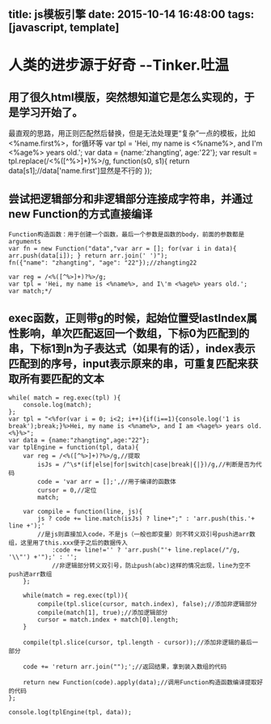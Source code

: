 title: js模板引擎
date: 2015-10-14 16:48:00
tags:[javascript, template]
---
人类的进步源于好奇 --Tinker.吐温
===
用了很久html模版，突然想知道它是怎么实现的，于是学习开始了。
---
最直观的思路，用正则匹配然后替换，但是无法处理更“复杂”一点的模板，比如<%name.first%>，for循环等
	var tpl = 'Hei, my name is <%name%>, and I\'m <%age%> years old.';
	var data = {name:'zhangting', age:'22'};
	var result = tpl.replace(/<%([^%>]+)%>/g, function(s0, s1){
		return data[s1];//data['name.first']显然是不行的
	});

尝试把逻辑部分和非逻辑部分连接成字符串，并通过new Function的方式直接编译
---
	Function构造函数：用于创建一个函数，最后一个参数是函数的body，前面的参数都是arguments
	var fn = new Function("data","var arr = []; for(var i in data){ arr.push(data[i]); } return arr.join(' ')");
	fn({"name": "zhangting", "age": "22"});//zhangting22

	var reg = /<%([^%>]+)?%>/g;
	var tpl = 'Hei, my name is <%name%>, and I\'m <%age%> years old.';
	var match;*/

exec函数，正则带g的时候，起始位置受lastIndex属性影响，单次匹配返回一个数组，下标0为匹配到的串，下标1到n为子表达式（如果有的话），index表示匹配到的序号，input表示原来的串，可重复匹配来获取所有要匹配的文本
---
	while( match = reg.exec(tpl) ){
		console.log(match);
	};
	var tpl = "<%for(var i = 0; i<2; i++){if(i==1){console.log('1 is break');break;}%>Hei, my name is <%name%>, and I am <%age%> years old.<%}%>";
	var data = {name:"zhangting",age:"22"};
	var tplEngine = function(tpl, data){
		var reg = /<%([^%>]+)?%>/g,//提取
			isJs = /^\s*(if|else|for|switch|case|break|{|})/g,//判断是否为代码
			code = 'var arr = [];',//用于编译的函数体
			cursor = 0,//定位
			match;

		var compile = function(line, js){
			js ? code += line.match(isJs) ? line+";" : 'arr.push(this.'+ line +');'
			//是js则直接加入code，不是js（一般也即变量）则不转义双引号push进arr数组，这里用了this.xxx便于之后的数据传入
				:code += line!='' ? 'arr.push("'+ line.replace(/"/g, '\\"') +'");' : '';
				//非逻辑部分转义双引号，防止push(abc)这样的情况出现，line为空不push进arr数组
		};

		while(match = reg.exec(tpl)){
			compile(tpl.slice(cursor, match.index), false);//添加非逻辑部分
			compile(match[1], true);//添加逻辑部分
			cursor = match.index + match[0].length;
		}

		compile(tpl.slice(cursor, tpl.length - cursor));//添加非逻辑的最后一部分

		code += 'return arr.join("");';//返回结果，拿到装入数组的代码

		return new Function(code).apply(data);//调用Function构造函数编译提取好的代码
	};

	console.log(tplEngine(tpl, data));
